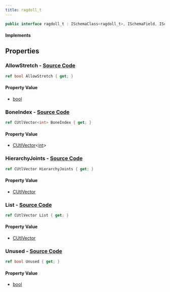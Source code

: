 ```yaml
---
title: ragdoll_t
---
```


```csharp
public interface ragdoll_t : ISchemaClass<ragdoll_t>, ISchemaField, ISchemaClass, INativeHandle
```

#### Implements

## Properties

### **AllowStretch** - [Source Code](https://github.com/swiftly-solution/swiftlys2/blob/main/managed/src/SwiftlyS2.Generated/Schemas/Interfaces/ragdoll_t.cs#L24)

```csharp
ref bool AllowStretch { get; }
```

#### Property Value

- [bool](https://learn.microsoft.com/dotnet/api/system.boolean)

### **BoneIndex** - [Source Code](https://github.com/swiftly-solution/swiftlys2/blob/main/managed/src/SwiftlyS2.Generated/Schemas/Interfaces/ragdoll_t.cs#L22)

```csharp
ref CUtlVector<int> BoneIndex { get; }
```

#### Property Value

- [CUtlVector](/docs/api/-1)<[int](https://learn.microsoft.com/dotnet/api/system.int32)>

### **HierarchyJoints** - [Source Code](https://github.com/swiftly-solution/swiftlys2/blob/main/managed/src/SwiftlyS2.Generated/Schemas/Interfaces/ragdoll_t.cs#L20)

```csharp
ref CUtlVector HierarchyJoints { get; }
```

#### Property Value

- [CUtlVector](/docs/api/)

### **List** - [Source Code](https://github.com/swiftly-solution/swiftlys2/blob/main/managed/src/SwiftlyS2.Generated/Schemas/Interfaces/ragdoll_t.cs#L17)

```csharp
ref CUtlVector List { get; }
```

#### Property Value

- [CUtlVector](/docs/api/)

### **Unused** - [Source Code](https://github.com/swiftly-solution/swiftlys2/blob/main/managed/src/SwiftlyS2.Generated/Schemas/Interfaces/ragdoll_t.cs#L26)

```csharp
ref bool Unused { get; }
```

#### Property Value

- [bool](https://learn.microsoft.com/dotnet/api/system.boolean)

